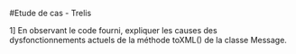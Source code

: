 #Etude de cas - Trelis

1] En observant le code fourni, expliquer les causes des dysfonctionnements actuels de la méthode toXML() de la classe Message.
